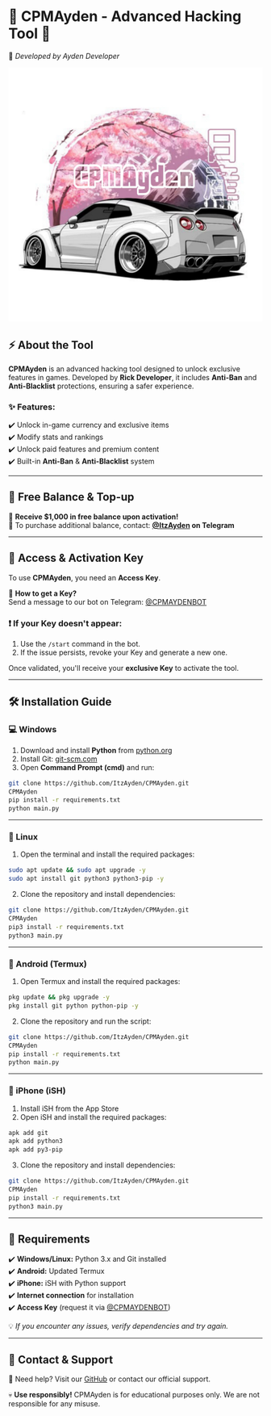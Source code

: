 # 🚀 CPMAyden - Advanced Hacking Tool 🚀  
📌 *Developed by Ayden Developer*  

![CPMAyden](https://github.com/ItzAyden/CPMAyden/blob/main/banner.jpg)  

## ⚡ About the Tool  
**CPMAyden** is an advanced hacking tool designed to unlock exclusive features in games. Developed by **Rick Developer**, it includes **Anti-Ban** and **Anti-Blacklist** protections, ensuring a safer experience.  

### ✨ Features:  
✔️ Unlock in-game currency and exclusive items  
✔️ Modify stats and rankings  
✔️ Unlock paid features and premium content  
✔️ Built-in **Anti-Ban** & **Anti-Blacklist** system  

---

## 🎁 **Free Balance & Top-up**  
🔹 **Receive $1,000 in free balance upon activation!**  
🔹 To purchase additional balance, contact: **[@ItzAyden](https://t.me/ItzAyden) on Telegram**  

---

## 🔑 **Access & Activation Key**  
To use **CPMAyden**, you need an **Access Key**.  

📢 **How to get a Key?**  
Send a message to our bot on Telegram: [@CPMAYDENBOT](https://t.me/@CPMAYDENBOT)  

### ❗ If your Key doesn't appear:  
1. Use the `/start` command in the bot.  
2. If the issue persists, revoke your Key and generate a new one.  

Once validated, you'll receive your **exclusive Key** to activate the tool.  

---

## 🛠️ **Installation Guide**  

### **💻 Windows**  
1. Download and install **Python** from [python.org](https://www.python.org/downloads/)  
2. Install Git: [git-scm.com](https://git-scm.com/downloads)  
3. Open **Command Prompt (cmd)** and run:  

```sh
git clone https://github.com/ItzAyden/CPMAyden.git
CPMAyden
pip install -r requirements.txt
python main.py
```

---

### **🐧 Linux**  
1. Open the terminal and install the required packages:  

```sh
sudo apt update && sudo apt upgrade -y
sudo apt install git python3 python3-pip -y
```

2. Clone the repository and install dependencies:  

```sh
git clone https://github.com/ItzAyden/CPMAyden.git
CPMAyden
pip3 install -r requirements.txt
python3 main.py
```

---

### **📱 Android (Termux)**  
1. Open Termux and install the required packages:  

```sh
pkg update && pkg upgrade -y
pkg install git python python-pip -y
```

2. Clone the repository and run the script:  

```sh
git clone https://github.com/ItzAyden/CPMAyden.git
CPMAyden
pip install -r requirements.txt
python main.py
```

---

### **📱 iPhone (iSH)**  
1. Install iSH from the App Store  
2. Open iSH and install the required packages:  

```sh
apk add git
apk add python3
apk add py3-pip
```

3. Clone the repository and install dependencies:  

```sh
git clone https://github.com/ItzAyden/CPMAyden.git
CPMAyden
pip install -r requirements.txt
python3 main.py
```

---

## 📌 **Requirements**  
✔️ **Windows/Linux:** Python 3.x and Git installed  
✔️ **Android:** Updated Termux  
✔️ **iPhone:** iSH with Python support  
✔️ **Internet connection** for installation  
✔️ **Access Key** (request it via [@CPMAYDENBOT](https://t.me/@CPMAYDENBOT))  

💡 *If you encounter any issues, verify dependencies and try again.*  

---

## 📡 **Contact & Support**  
📢 Need help? Visit our [GitHub](https://github.com/ItzAyden/CPMAyden.git) or contact our official support.  

💀 **Use responsibly!** CPMAyden is for educational purposes only. We are not responsible for any misuse.  